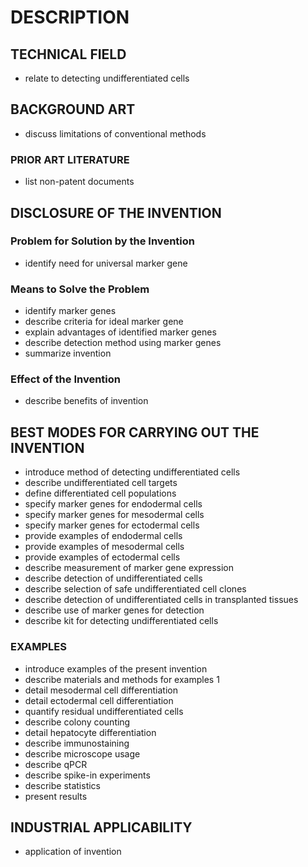 # DESCRIPTION

## TECHNICAL FIELD

- relate to detecting undifferentiated cells

## BACKGROUND ART

- discuss limitations of conventional methods

### PRIOR ART LITERATURE

- list non-patent documents

## DISCLOSURE OF THE INVENTION

### Problem for Solution by the Invention

- identify need for universal marker gene

### Means to Solve the Problem

- identify marker genes
- describe criteria for ideal marker gene
- explain advantages of identified marker genes
- describe detection method using marker genes
- summarize invention

### Effect of the Invention

- describe benefits of invention

## BEST MODES FOR CARRYING OUT THE INVENTION

- introduce method of detecting undifferentiated cells
- describe undifferentiated cell targets
- define differentiated cell populations
- specify marker genes for endodermal cells
- specify marker genes for mesodermal cells
- specify marker genes for ectodermal cells
- provide examples of endodermal cells
- provide examples of mesodermal cells
- provide examples of ectodermal cells
- describe measurement of marker gene expression
- describe detection of undifferentiated cells
- describe selection of safe undifferentiated cell clones
- describe detection of undifferentiated cells in transplanted tissues
- describe use of marker genes for detection
- describe kit for detecting undifferentiated cells

### EXAMPLES

- introduce examples of the present invention
- describe materials and methods for examples 1
- detail mesodermal cell differentiation
- detail ectodermal cell differentiation
- quantify residual undifferentiated cells
- describe colony counting
- detail hepatocyte differentiation
- describe immunostaining
- describe microscope usage
- describe qPCR
- describe spike-in experiments
- describe statistics
- present results

## INDUSTRIAL APPLICABILITY

- application of invention

